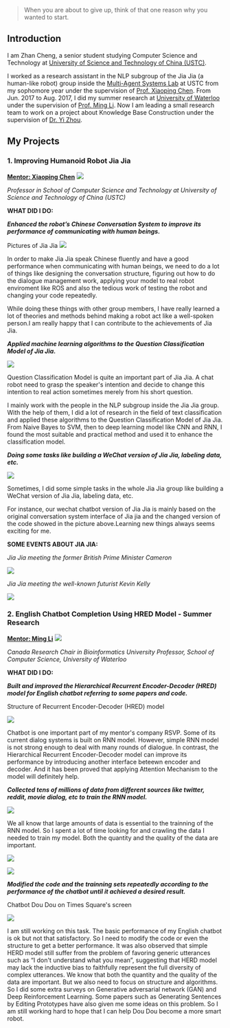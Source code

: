 > When you are about to give up, think of that one reason why you wanted to start.

## Introduction

I am Zhan Cheng, a senior student studying Computer Science and Technology at [University of Science and Technology of China (USTC)](http://en.ustc.edu.cn).

I worked as a research assistant in the NLP subgroup of the Jia Jia (a human-like robot) group inside the [Multi-Agent Systems Lab](http://ai.ustc.edu.cn/en/home/index.php) at USTC from my sophomore year under the supervision of [Prof. Xiaoping Chen](http://ai.ustc.edu.cn/en/people/xpchen.php). From Jun. 2017 to Aug. 2017, I did my summer research at [University of Waterloo](https://uwaterloo.ca) under the supervision of [Prof. Ming Li](https://cs.uwaterloo.ca/~mli/). Now I am leading a small research team to work on a project about Knowledge Base Construction under the supervision of [Dr. Yi Zhou](https://staff.scm.uws.edu.au/~yzhou/).

## My Projects

### 1. Improving Humanoid Robot Jia Jia

**[Mentor: Xiaoping Chen](http://ai.ustc.edu.cn/en/people/xpchen.php)** ![](http://ai.ustc.edu.cn/images/xpchen.jpg)

*Professor in School of Computer Science and Technology at University of Science and Technology of China (USTC)*

**WHAT DID I DO:**

***Enhanced the robot’s Chinese Conversation System to improve its performance of communicating with human beings.***

Pictures of Jia Jia ![]({{site.baseurl}}/img/projects/jiajia00.JPG)

In order to make Jia Jia speak Chinese fluently and have a good performance when communicating with human beings, we need to do a lot of things like designing the conversation structure, figuring out how to do the dialogue management work, applying your model to real robot enviroment like ROS and also the tedious work of testing the robot and changing your code repeatedly.

While doing these things with other group members, I have really learned a lot of theories and methods behind making a robot act like a well-spoken person.I am really happy that I can contribute to the achievements of Jia Jia.

***Applied machine learning algorithms to the Question Classification Model of Jia Jia.***

![](http://upload-images.jianshu.io/upload_images/7248047-6ee602c694a4d0d1.png?imageMogr2/auto-orient/strip)

Question Classification Model is quite an important part of Jia Jia. A chat robot need to grasp the speaker's intention and decide to change this intention to real action sometimes merely from his short question.

I mainly work with the people in the NLP subgroup inside the Jia Jia group. With the help of them, I did a lot of research in the field of text classification and applied these algorithms to the Question Classification Model of Jia Jia. From Naive Bayes to SVM, then to deep learning model like CNN and RNN, I found the most suitable and practical method and used it to enhance the classification model. 

***Doing some tasks like building a WeChat version of Jia Jia, labeling data, etc.***

![]({{site.baseurl}}/img/projects/chatbot.png)

Sometimes, I did some simple tasks in the whole Jia Jia group like building a WeChat version of Jia Jia, labeling data, etc.

For instance, our wechat chatbot version of Jia Jia is mainly based on the original conversation system interface of Jia jia and the changed version of the code showed in the picture above.Learning new things always seems exciting for me.

**SOME EVENTS ABOUT JIA JIA:**

*Jia Jia meeting the former British Prime Minister Cameron*

![]({{site.baseurl}}/img/projects/jiajia01.JPG)

*Jia Jia meeting the well-known futurist Kevin Kelly*

![]({{site.baseurl}}/img/projects/jiajia04.JPG)

### 2. English Chatbot Completion Using HRED Model - Summer Research

**[Mentor: Ming Li](https://cs.uwaterloo.ca/~mli/)**  ![]({{site.baseurl}}/img/projects/lm.jpeg)

*Canada Research Chair in Bioinformatics                                                                    University Professor, School of Computer Science, University of Waterloo*

**WHAT DID I DO:**

***Built and improved the Hierarchical Recurrent Encoder-Decoder (HRED) model for English chatbot referring to some papers and code.***

Structure of Recurrent Encoder-Decoder (HRED) model

![]({{site.baseurl}}/img/projects/hred.png)

Chatbot is one important part of my mentor's company RSVP. Some of its current dialog systems is built on RNN model. However, simple RNN model is not strong enough to deal with many rounds of dialogue. In contrast, the Hierarchical Recurrent Encoder-Decoder model can improve its performance by introducing another interface beteewn encoder and decoder. And it has been proved that applying Attention Mechanism to the model will definitely help.

***Collected tens of millions of data from different sources like twitter, reddit, movie dialog, etc to train the RNN model.***

![]({{site.baseurl}}/img/projects/data01.png)

We all know that large amounts of data is essential to the trainning of the RNN model. So I spent a lot of time looking for and crawling the data I needed to train my model. Both the quantity and the quality of the data are important.

![]({{site.baseurl}}/img/projects/data02.png)

![]({{site.baseurl}}/img/projects/data03.png)

***Modified the code and the trainning sets repeatedly according to the performance of the chatbot until it achieved a desired result.***

Chatbot Dou Dou on Times Square's screen

![]({{site.baseurl}}/img/projects/doudou00.JPG)

I am still working on this task. The basic performance of my English chatbot is ok but not that satisfactory. So I need to modify the code or even the structure to get a better performance. It was also observed that simple HERD model still suffer from the problem of favoring generic utterances such as “I don't understand what you mean”, suggesting that HERD model may lack the inductive bias to faithfully represent the full diversity of complex utterances. We know that both the quantity and the quality of the data are important. But we also need to focus on structure and algorithms. So I did some extra surveys on Generative adversarial network (GAN) and Deep Reinforcement Learning. Some papers such as Generating Sentences by Editing Prototypes have also given me some ideas on this problem. So I am still working hard to hope that I can help Dou Dou become a more smart robot.

